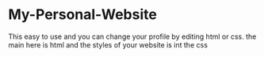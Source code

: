 # My-Personal-Website
This easy to use and you can change your profile by editing html or css. the main here is html and the styles of your website is int the css 
